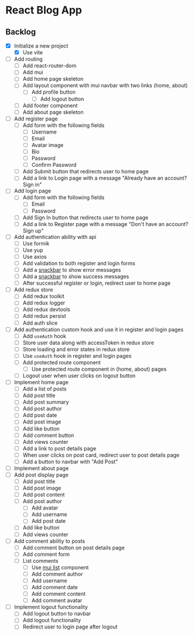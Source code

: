 # React Blog App

## Backlog

- [x] Initialize a new project
  - [x] Use vite
- [ ] Add routing
  - [ ] Add react-router-dom
  - [ ] Add mui
  - [ ] Add home page skeleton
  - [ ] Add layout component with mui navbar with two links (home, about)
    - [ ] Add profile button
      - [ ] Add logout button
  - [ ] Add footer component
  - [ ] Add about page skeleton
- [ ] Add register page
  - [ ] Add form with the following fields
    - [ ] Username
    - [ ] Email
    - [ ] Avatar image
    - [ ] Bio
    - [ ] Password
    - [ ] Confirm Password
  - [ ] Add Submit button that redirects user to home page
  - [ ] Add a link to Login page with a message "Already have an account? Sign in"
- [ ] Add login page
  - [ ] Add form with the following fields
    - [ ] Email
    - [ ] Password
  - [ ] Add Sign In button that redirects user to home page
  - [ ] Add a link to Register page with a message "Don't have an account? Sign up"
- [ ] Add authentication ability with api
  - [ ] Use formik
  - [ ] Use yup
  - [ ] Use axios
  - [ ] Add validation to both register and login forms
  - [ ] Add a [snackbar](https://material-ui.com/components/snackbars/) to show error messages
  - [ ] Add a [snackbar](https://material-ui.com/components/snackbars/) to show success messages
  - [ ] After successful register or login, redirect user to home page
- [ ] Add redux store
  - [ ] Add redux toolkit
  - [ ] Add redux logger
  - [ ] Add redux devtools
  - [ ] Add redux persist
  - [ ] Add auth slice
- [ ] Add authentication custom hook and use it in register and login pages
  - [ ] Add `useAuth` hook
  - [ ] Store user data along with accessToken in redux store
  - [ ] Store loading and error states in redux store
  - [ ] Use `useAuth` hook in register and login pages
  - [ ] Add protected route component
    - [ ] Use protected route component in (home, about) pages
  - [ ] Logout user when user clicks on logout button
- [ ] Implement home page
  - [ ] Add a list of posts
  - [ ] Add post title
  - [ ] Add post summary
  - [ ] Add post author
  - [ ] Add post date
  - [ ] Add post image
  - [ ] Add like button
  - [ ] Add comment button
  - [ ] Add views counter
  - [ ] Add a link to post details page
  - [ ] When user clicks on post card, redirect user to post details page
  - [ ] Add a button to navbar with "Add Post"
- [ ] Implement about page
- [ ] Add post display page
  - [ ] Add post title
  - [ ] Add post image
  - [ ] Add post content
  - [ ] Add post author
    - [ ] Add avatar
    - [ ] Add username
    - [ ] Add post date
  - [ ] Add like button
  - [ ] Add views counter
- [ ] Add comment ability to posts
  - [ ] Add comment button on post details page
  - [ ] Add comment form
  - [ ] List comments
    - [ ] Use [mui list](https://material-ui.com/components/lists/) component
    - [ ] Add comment author
    - [ ] Add username
    - [ ] Add comment date
    - [ ] Add comment content
    - [ ] Add comment avatar
- [ ] Implement logout functionality
  - [ ] Add logout button to navbar
  - [ ] Add logout functionality
  - [ ] Redirect user to login page after logout
